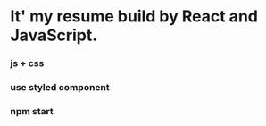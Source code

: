 # It' my resume build by React and JavaScript.

###  js + css 
###  use styled component
###  npm start
